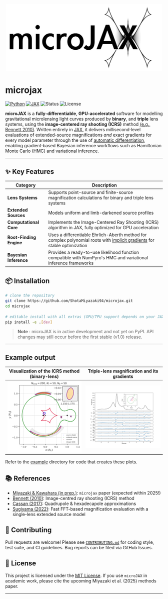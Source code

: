 <p align="center">
  <img width = "500" src="figs/microjax.png"/>
  <br>
</p>

# microjax

[![Python](https://img.shields.io/badge/python-3.9%2B-blue)](https://www.python.org/)
[![JAX](https://img.shields.io/badge/built_with-JAX-blue)](https://github.com/google/jax)
![Status](https://img.shields.io/badge/status-alpha-orange)
![License](https://img.shields.io/badge/license-MIT-green)

**microJAX** is a **fully‑differentiable**, **GPU‑accelerated** software for modelling gravitational microlensing light curves produced by **binary**, and **triple** lens systems, using the **image-centered ray shooting (ICRS)** method [(e.g., Bennett 2010)](https://ui.adsabs.harvard.edu/abs/2010ApJ...716.1408B/abstract). Written entirely in [JAX](https://github.com/google/jax), it delivers millisecond‑level evaluations of extended-source magnifications *and* exact gradients for every model parameter through the use of [automatic differentiation](https://jax.readthedocs.io/en/latest/notebooks/autodiff_cookbook.html), enabling gradient‑based Bayesian inference workflows such as Hamiltonian Monte Carlo (HMC) and variational inference. 


---

## ✨ Key Features

| Category                | Description                                                                                                              |
| ----------------------- | ------------------------------------------------------------------------------------------------------------------------ |
| **Lens Systems**        | Supports point-source and finite-source magnification calculations for binary and triple lens systems                    |
| **Extended Sources**    | Models uniform and limb-darkened source profiles                                                     |
| **Computational Core**  | Implements the Image-Centered Ray Shooting (ICRS) algorithm in JAX, fully optimized for GPU acceleration                 |
| **Root-Finding Engine** | Uses a differentiable Ehrlich-Aberth method for complex polynomial roots with [implicit gradients](http://implicit-layers-tutorial.org/implicit_functions/) for stable optimization |
| **Bayesian Inference**  | Provides a ready-to-use likelihood function compatible with NumPyro's HMC and variational inference frameworks           |

## 📦 Installation

```bash
# clone the repository
git clone https://github.com/ShotaMiyazaki94/microjax.git
cd microjax

# editable install with all extras (GPU/TPU support depends on your JAX wheel)
pip install -e .[dev]
```

> **Note** : microJAX is in active development and not yet on PyPI.  API changes may still occur before the first stable (v1.0) release.

---

## Example output

| Visualization of the ICRS method (binary-lens) | Triple-lens magnification and its gradients |
| --------------------------------------- | --------------------------------------------- |
| ![ICRS](example/visualize-icrs/visualize_example.png) | ![Triple-lens](example/triple-lens-jacobian/full_jacobian_plot.png) |

Refer to the [example](example/) directory for code that creates these plots.

## 📚 References
* [Miyazaki & Kawahara (in prep.)](): `microjax` paper (expected within 2025!)
* [Bennett (2010)](https://ui.adsabs.harvard.edu/abs/2010ApJ...716.1408B/abstract): Image-centred ray shooting (ICRS) method   
* [Cassan (2017)](https://academic.oup.com/mnras/article/468/4/3993/3103057?login=true): Quadrupole & hexadecapole approximations
* [Sugiyama (2022)](https://ui.adsabs.harvard.edu/abs/2022ApJ...937...63S/abstract): Fast FFT-based magnification evaluation with a single-lens extended source model

## 🤝 Contributing

Pull requests are welcome!  Please see [`CONTRIBUTING.md`](CONTRIBUTING.md) for coding style, test suite, and CI guidelines.  Bug reports can be filed via GitHub Issues.

## 📜 License

This project is licensed under the [MIT License](LICENSE).  If you use `microJAX` in academic work, please cite the upcoming Miyazaki et al. (2025) methods paper.

---
